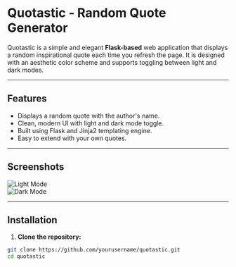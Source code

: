 # Quotastic - Random Quote Generator

Quotastic is a simple and elegant **Flask-based** web application that displays a random inspirational quote each time you refresh the page. It is designed with an aesthetic color scheme and supports toggling between light and dark modes.

---

## Features

- Displays a random quote with the author's name.
- Clean, modern UI with light and dark mode toggle.
- Built using Flask and Jinja2 templating engine.
- Easy to extend with your own quotes.

---

## Screenshots

![Light Mode](Quotastic/quotastic/screenshots/light.png)  
![Dark Mode](Quotastic/quotastic/screenshots/dark.png)


---

## Installation

1. **Clone the repository:**

```bash
git clone https://github.com/yourusername/quotastic.git
cd quotastic
